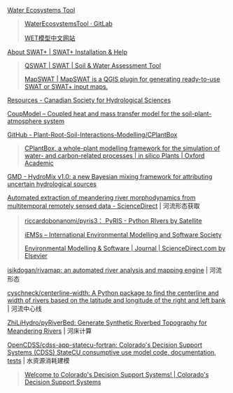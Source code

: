 
[Water Ecosystems Tool](https://projects.au.dk/wet)

> [WaterEcosystemsTool · GitLab](https://gitlab.com/wateritech-public/waterecosystemstool)
>
> [WET模型中文网站](https://www.wetmodel.cn/)

[About SWAT+ | SWAT+ Installation & Help](https://swatplus.gitbook.io/docs)

> [QSWAT | SWAT | Soil & Water Assessment Tool](https://swat.tamu.edu/software/qswat/)
>
> [MapSWAT | MapSWAT is a QGIS plugin for generating ready-to-use SWAT or SWAT+ input maps.](https://adrlballesteros.github.io/MapSWAT/)

[Resources - Canadian Society for Hydrological Sciences](https://cshs.cwra.org/en/greyjay/resources/)

[CoupModel – Coupled heat and mass transfer model for the soil-plant-atmosphere system](https://www.coupmodel.com/)

[GitHub - Plant-Root-Soil-Interactions-Modelling/CPlantBox](https://github.com/Plant-Root-Soil-Interactions-Modelling/CPlantBox)

> [CPlantBox, a whole-plant modelling framework for the simulation of water- and carbon-related processes | in silico Plants | Oxford Academic](https://academic.oup.com/insilicoplants/article/2/1/diaa001/5709632?login=false)

[GMD - HydroMix v1.0: a new Bayesian mixing framework for attributing uncertain hydrological sources](https://gmd.copernicus.org/articles/13/2433/2020/)

[Automated extraction of meandering river morphodynamics from multitemporal remotely sensed data - ScienceDirect](https://www.sciencedirect.com/science/article/pii/S1364815217309118?via%3Dihub) | 河流形态获取

> [riccardobonanomi/pyris3： PyRIS - Python RIvers by Satellite](https://github.com/riccardobonanomi/pyris3)
>
> [iEMSs – International Environmental Modelling and Software Society](https://iemss.org/)
>
> [Environmental Modelling & Software | Journal | ScienceDirect.com by Elsevier](https://www.sciencedirect.com/journal/environmental-modelling-and-software)

[isikdogan/rivamap: an automated river analysis and mapping engine](https://github.com/isikdogan/rivamap) | 河流形态

[cyschneck/centerline-width: A Python package to find the centerline and width of rivers based on the latitude and longitude of the right and left bank](https://github.com/cyschneck/centerline-width) | 河流中心线

[ZhiLiHydro/pyRiverBed: Generate Synthetic Riverbed Topography for Meandering Rivers](https://github.com/ZhiLiHydro/pyRiverBed) | 河床计算

[OpenCDSS/cdss-app-statecu-fortran: Colorado's Decision Support Systems (CDSS) StateCU consumptive use model code, documentation, tests](https://github.com/OpenCDSS/cdss-app-statecu-fortran) | 水资源消耗建模

> [Welcome to Colorado's Decision Support Systems! | Colorado's Decision Support Systems](https://cdss.colorado.gov/)

